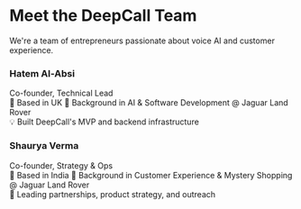 # Meet the DeepCall Team

We're a team of entrepreneurs passionate about voice AI and customer experience.

### Hatem Al-Absi
Co-founder, Technical Lead  
📍 Based in UK
🚗 Background in AI & Software Development @ Jaguar Land Rover  
💡 Built DeepCall's MVP and backend infrastructure

### Shaurya Verma
Co-founder, Strategy & Ops  
📍 Based in India
🚗 Background in Customer Experience & Mystery Shopping @ Jaguar Land Rover  
🎯 Leading partnerships, product strategy, and outreach